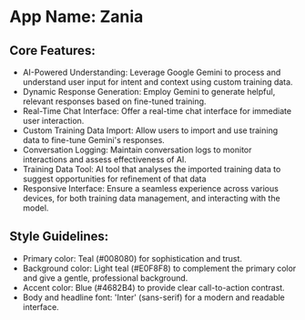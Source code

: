 # **App Name**: Zania

## Core Features:

- AI-Powered Understanding: Leverage Google Gemini to process and understand user input for intent and context using custom training data.
- Dynamic Response Generation: Employ Gemini to generate helpful, relevant responses based on fine-tuned training.
- Real-Time Chat Interface: Offer a real-time chat interface for immediate user interaction.
- Custom Training Data Import: Allow users to import and use training data to fine-tune Gemini's responses.
- Conversation Logging: Maintain conversation logs to monitor interactions and assess effectiveness of AI.
- Training Data Tool: AI tool that analyses the imported training data to suggest opportunities for refinement of that data
- Responsive Interface: Ensure a seamless experience across various devices, for both training data management, and interacting with the model.

## Style Guidelines:

- Primary color: Teal (#008080) for sophistication and trust.
- Background color: Light teal (#E0F8F8) to complement the primary color and give a gentle, professional background.
- Accent color: Blue (#4682B4) to provide clear call-to-action contrast.
- Body and headline font: 'Inter' (sans-serif) for a modern and readable interface.